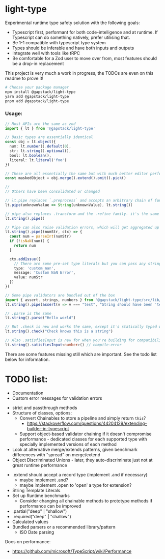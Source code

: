 # light-type

Experimental runtime type safety solution with the following goals:

* Typescript first, performant for both code-intelligence and at runtime. If Typescript can do something natively, prefer utilising that.
* Be 1-1 compatible with typescript type system
* Types should be inferable and have both inputs and outputs
* Integrate well with tools like tRPC
* Be comfortable for a Zod user to move over from, most features should be a drop-in replacement

This project is very much a work in progress, the TODOs are even on this readme to prove it!

```sh
# Choose your package manager
npm install @gapstack/light-type
yarn add @gapstack/light-type
pnpm add @gapstack/light-type
```

### Usage:

```ts
// Most APIs are the same as zod
import { lt } from '@gapstack/light-type'

// Basic types are essentially identical
const obj = lt.object({
  num: lt.number().default(0),
  str: lt.string().optional(),
  bool: lt.boolean(),
  literal: lt.literal('foo')
})

// These are all essentially the same but with much better editor performance
const maskedObject = obj.merge().extend().omit().pick()

//
// Others have been consolidated or changed

// lt.pipe replaces `.preprocess` and accepts an arbitrary chain of functors/types
lt.pipe(unknownValue => String(unknownValue), lt.string())

// pipe also replaces .transform and the .refine family. it's the same as lt.pipe for usage
lt.string().pipe()

// Pipe can also raise validation errors, which will get aggregated up and throw by .parse
lt.string().pipe((numStr, ctx) => {
  const num = parseInt(numStr)
  if (!isNaN(num)) {
    return num
  }

  ctx.addIssue({
    // There are some pre-set type literals but you can pass any string
    type: 'custom_nan',
    message: 'Custom NaN Error',
    value: numStr
  })
})

// Some pipe validators are bundled out of the box
import { assert, strings, numbers } from '@gapstack/light-type/src/lib/validators'
lt.string().pipe(assert(v => v === "test", "String should have been 'test'"))

// .parse is the same
lt.string().parse("Hello world")

// But .check is new and works the same, except it's statically typed with the input
lt.string().check("Check knows this is a string")

// Also .satisfiesInput is new for when you're building for compatibility with types you don't control
lt.string().satisfiesInput<number>() // compile-error
```

There are some features missing still which are important. See the todo list below for information.



# TODO list:

<!-- Now -->
* Documentation
* Custom error messages for validation errors


<!-- Next -->
* strict and passthrough methods
* Structure of classes, options:
  * Convert Chainables to store a pipeline and simply return `this`?
    * https://stackoverflow.com/questions/44204129/extending-builder-in-typescript
  * Support object-based validator chaining if it doesn't compromise performance - dedicated classes for each supported type with specially implemented versions of each method
* Look at alternative merge/extends patterns, given benchmark differences with "spread" on merge/extend
* Object Discriminated Unions - later, they auto-discriminate just not at great runtime performance

<!-- After Next -->
* .extend should accept a record type (implement .and if necessary)
  * maybe implement .and?
  * maybe implement .open to 'open' a type for extension?
* String Template Literals
* Set up Runtime benchmarks
  * Consider changing all chainable methods to prototype methods if performance can be improved
* .partial("deep" | "shallow")
* .required("deep" | "shallow")
* Calculated values
* Bundled parsers or a recommended library/pattern
  * ISO Date parsing

Docs on performance:
- https://github.com/microsoft/TypeScript/wiki/Performance
